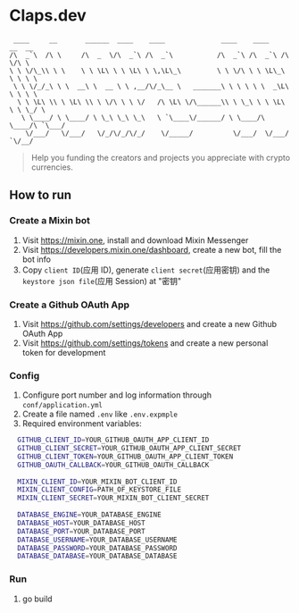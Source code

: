# Claps.dev

```
 ____     __       ______  ____    ____              ____    ____    __  __    
/\  _`\  /\ \     /\  _  \/\  _`\ /\  _`\           /\  _`\ /\  _`\ /\ \/\ \   
\ \ \/\_\\ \ \    \ \ \L\ \ \ \L\ \ \,\L\_\         \ \ \/\ \ \ \L\_\ \ \ \ \  
 \ \ \/_/_\ \ \  __\ \  __ \ \ ,__/\/_\__ \   _______\ \ \ \ \ \  _\L\ \ \ \ \ 
  \ \ \L\ \\ \ \L\ \\ \ \/\ \ \ \/   /\ \L\ \/\______\\ \ \_\ \ \ \L\ \ \ \_/ \
   \ \____/ \ \____/ \ \_\ \_\ \_\   \ `\____\/______/ \ \____/\ \____/\ `\___/
    \/___/   \/___/   \/_/\/_/\/_/    \/_____/          \/___/  \/___/  `\/__/ 
```

> Help you funding the creators and projects you appreciate with crypto currencies.
## How to run

### Create a Mixin bot

1. Visit https://mixin.one, install and download Mixin Messenger
2. Visit https://developers.mixin.one/dashboard, create a new bot, fill the bot info
3. Copy `client ID`(应用 ID), generate `client secret`(应用密钥) and the `keystore json file`(应用 Session) at "密钥"

### Create a Github OAuth App

1. Visit https://github.com/settings/developers and create a new Github OAuth App
2. Visit https://github.com/settings/tokens and create a new personal token for development

### Config 

1. Configure port number and log information through `conf/application.yml` 
2. Create a file named `.env` like `.env.expmple`
3. Required environment variables:

  ```sh
    GITHUB_CLIENT_ID=YOUR_GITHUB_OAUTH_APP_CLIENT_ID
    GITHUB_CLIENT_SECRET=YOUR_GITHUB_OAUTH_APP_CLIENT_SECRET
    GITHUB_CLIENT_TOKEN=YOUR_GITHUB_OAUTH_APP_CLIENT_TOKEN
    GITHUB_OAUTH_CALLBACK=YOUR_GITHUB_OAUTH_CALLBACK
    
    MIXIN_CLIENT_ID=YOUR_MIXIN_BOT_CLIENT_ID
    MIXIN_CLIENT_CONFIG=PATH_OF_KEYSTORE_FILE
    MIXIN_CLIENT_SECRET=YOUR_MIXIN_BOT_CLIENT_SECRET
    
    DATABASE_ENGINE=YOUR_DATABASE_ENGINE
    DATABASE_HOST=YOUR_DATABASE_HOST
    DATABASE_PORT=YOUR_DATABASE_PORT
    DATABASE_USERNAME=YOUR_DATABASE_USERNAME
    DATABASE_PASSWORD=YOUR_DATABASE_PASSWORD
    DATABASE_DATABASE=YOUR_DATABASE_DATABASE

  ```

### Run

1. go build
